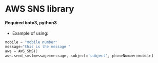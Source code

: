 # AWS SNS library

#### Required boto3, python3


- Example of using:
```py
mobile = "mobile number"
message="this is the message "
aws = AWS_SMS()
aws.send_sms(message=message, subject='subject', phoneNumber=mobile)
```

